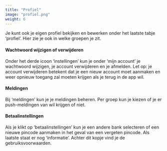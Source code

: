 ```yaml
---
title: "Profiel"
image: "profiel.png"
weight: 6
---
```


Je kunt ook je eigen profiel bekijken en bewerken onder het laatste tabje ‘profiel’. Hier zie je ook in welke groepen je
zit. 

#### Wachtwoord wijzigen of verwijderen
Onder het derde icoon ‘instellingen’ kun je onder ‘mijn account’ je wachtwoord wijzigen, je account verwijderen en
je afmelden. Let op: je account verwijderen betekent dat je een nieuw account moet aanmaken en weer opnieuw toegang zal
moeten krijgen als je terug in de app wil. 

#### Meldingen
Bij ‘meldingen’ kun je je meldingen beheren. Per groep kun je kiezen of je er
push-meldingen van wil krijgen of niet.

#### Betaalinstellingen
Als je klikt op ‘betaalinstellingen’ kun je een andere bank selecteren of een
nieuwe pincode aanmaken in het geval van een vergeten pincode. Als laatste staat er nog ‘informatie’. Achter dit kopje
vind je de gebruiksvoorwaarden. 